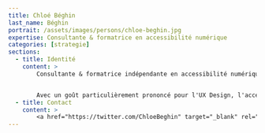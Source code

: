 ```yaml
---
title: Chloé Béghin
last_name: Béghin
portrait: /assets/images/persons/chloe-beghin.jpg
expertise: Consultante & formatrice en accessibilité numérique
categories: [strategie]
sections:
  - title: Identité
    content: >
        Consultante & formatrice indépendante en accessibilité numérique, assurance qualité web (certifiée Opquast expert) et UX Design.


        Avec un goût particulièrement prononcé pour l'UX Design, l'accessibilité numérique et la qualité web, je vous accompagne pour concrétiser vos attentes et optimiser l'expérience utilisateur de vos services en ligne et digitaux.
  - title: Contact
    content: >
        <a href="https://twitter.com/ChloeBeghin" target="_blank" rel="noreferrer">Twitter</a>
---
```

